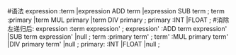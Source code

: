 #语法
expression
    :term
    |expression ADD term
    |expression SUB term
    ;
term
    :primary
    |term MUL primary
    |term DIV primary
    ;
primary
    :INT
    |FLOAT
    ;
#消除左递归后:
expression
    :term expression'
    ;
expression'
    :ADD term expression'
    |SUB term expression'
    |null
    ;
term
    :primary term'
    ;
term'
    :MUL primary term'
    |DIV primary term'
    |null
    ;
primary:
    :INT
    |FLOAT
    |null
    ;